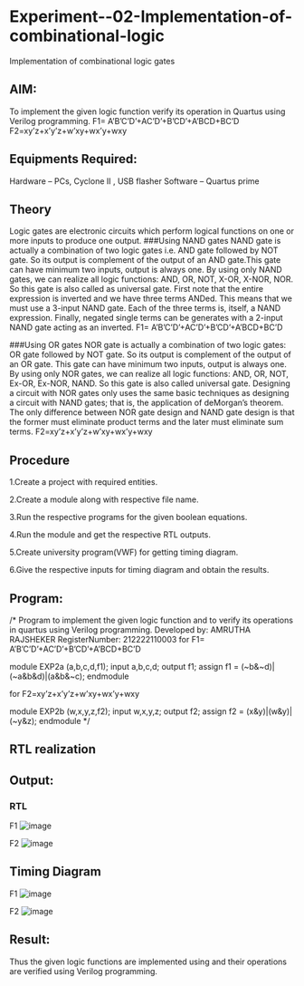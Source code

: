 # Experiment--02-Implementation-of-combinational-logic
Implementation of combinational logic gates
 
## AIM:
To implement the given logic function verify its operation in Quartus using Verilog programming.
F1= A’B’C’D’+AC’D’+B’CD’+A’BCD+BC’D
F2=xy’z+x’y’z+w’xy+wx’y+wxy 
 
## Equipments Required:
Hardware – PCs, Cyclone II , USB flasher
Software – Quartus prime

## Theory
Logic gates are electronic circuits which perform logical functions on one or more inputs to produce one output.
###Using NAND gates
NAND gate is actually a combination of two logic gates i.e. AND gate followed by NOT gate. So its output is complement of the output of an
AND gate.This gate can have minimum two inputs, output is always one. By using only NAND gates, we can realize all logic functions: AND, OR,
NOT, X-OR, X-NOR, NOR. So this gate is also called as universal gate. First note that the entire expression is inverted and we have three terms
ANDed. This means that we must use a 3-input NAND gate. Each of the three terms is, itself, a NAND expression. Finally, negated single terms
can be generates with a 2-input NAND gate acting as an inverted.
F1= A’B’C’D’+AC’D’+B’CD’+A’BCD+BC’D

###Using OR gates
NOR gate is actually a combination of two logic gates: OR gate followed by NOT gate. So its output is complement of the output of an OR
gate. This gate can have minimum two inputs, output is always one. By using only NOR gates, we can realize all logic functions: AND, OR, NOT,
Ex-OR, Ex-NOR, NAND. So this gate is also called universal gate. Designing a circuit with NOR gates only uses the same basic techniques as
designing a circuit with NAND gates; that is, the application of deMorgan’s theorem. The only difference between NOR gate design and NAND
gate design is that the former must eliminate product terms and the later must eliminate sum terms.
F2=xy’z+x’y’z+w’xy+wx’y+wxy

## Procedure
1.Create a project with required entities.

2.Create a module along with respective file name.

3.Run the respective programs for the given boolean equations.

4.Run the module and get the respective RTL outputs.

5.Create university program(VWF) for getting timing diagram.

6.Give the respective inputs for timing diagram and obtain the results.

## Program:
/*
Program to implement the given logic function and to verify its operations in quartus using Verilog programming.
Developed by: AMRUTHA RAJSHEKER
RegisterNumber: 212222110003
for  F1= A’B’C’D’+AC’D’+B’CD’+A’BCD+BC’D

module EXP2a (a,b,c,d,f1);
input a,b,c,d;
output f1;
assign f1 = (~b&~d)|(~a&b&d)|(a&b&~c);
endmodule

for F2=xy’z+x’y’z+w’xy+wx’y+wxy

module EXP2b (w,x,y,z,f2);
input w,x,y,z;
output f2;
assign f2 = (x&y)|(w&y)|(~y&z);
endmodule
*/

## RTL realization
## Output:
### RTL
F1
![image](https://user-images.githubusercontent.com/119475943/233779704-2b0fbd70-e26f-4bc8-975c-66e843343575.png)

F2
![image](https://user-images.githubusercontent.com/119475943/233779710-12c90d88-5a09-4893-b7ed-89fbff78b1b4.png)

## Timing Diagram
F1
![image](https://user-images.githubusercontent.com/119475943/233779663-0dab23b6-b7ce-4991-8577-4e474f732b40.png)

F2
![image](https://user-images.githubusercontent.com/119475943/233779676-e5e92010-a115-4c80-bc84-1f2fa4c80862.png)

## Result:
Thus the given logic functions are implemented using  and their operations are verified using Verilog programming.
